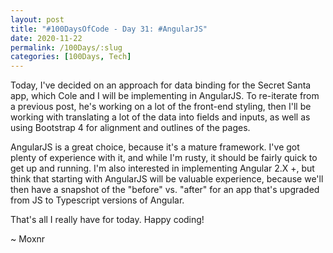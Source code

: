 ```yaml
---
layout: post
title: "#100DaysOfCode - Day 31: #AngularJS"
date: 2020-11-22
permalink: /100Days/:slug
categories: [100Days, Tech]
---
```


Today, I've decided on an approach for data binding for the Secret Santa app, which Cole and I will be implementing in AngularJS. To re-iterate from a previous post, he's working on a lot of the front-end styling, then I'll be working with translating a lot of the data into fields and inputs, as well as using Bootstrap 4 for alignment and outlines of the pages.

AngularJS is a great choice, because it's a mature framework. I've got plenty of experience with it, and while I'm rusty, it should be fairly quick to get up and running. I'm also interested in implementing Angular 2.X +, but think that starting with AngularJS will be valuable experience, because we'll then have a snapshot of the "before" vs. "after" for an app that's upgraded from JS to Typescript versions of Angular.

That's all I really have for today. Happy coding!

~ Moxnr
